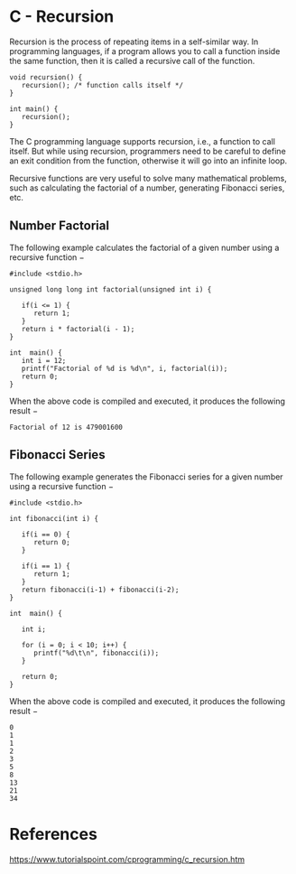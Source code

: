 # C - Recursion

Recursion is the process of repeating items in a self-similar way. In programming languages, if a program allows you to call a function inside the same function, then it is called a recursive call of the function.
```
void recursion() {
   recursion(); /* function calls itself */
}

int main() {
   recursion();
}
```
The C programming language supports recursion, i.e., a function to call itself. But while using recursion, programmers need to be careful to define an exit condition from the function, otherwise it will go into an infinite loop.

Recursive functions are very useful to solve many mathematical problems, such as calculating the factorial of a number, generating Fibonacci series, etc.

## Number Factorial

The following example calculates the factorial of a given number using a recursive function −
```
#include <stdio.h>

unsigned long long int factorial(unsigned int i) {

   if(i <= 1) {
      return 1;
   }
   return i * factorial(i - 1);
}

int  main() {
   int i = 12;
   printf("Factorial of %d is %d\n", i, factorial(i));
   return 0;
}
```
When the above code is compiled and executed, it produces the following result −
```
Factorial of 12 is 479001600
```

## Fibonacci Series
The following example generates the Fibonacci series for a given number using a recursive function −
```
#include <stdio.h>

int fibonacci(int i) {

   if(i == 0) {
      return 0;
   }

   if(i == 1) {
      return 1;
   }
   return fibonacci(i-1) + fibonacci(i-2);
}

int  main() {

   int i;

   for (i = 0; i < 10; i++) {
      printf("%d\t\n", fibonacci(i));
   }

   return 0;
}
```
When the above code is compiled and executed, it produces the following result −
```
0
1
1
2
3
5
8
13
21
34
```
# References
https://www.tutorialspoint.com/cprogramming/c_recursion.htm
